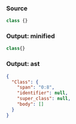 ### Source
```js parse:expr
class {}
```

### Output: minified
```js
class{}
```

### Output: ast
```json
{
  "Class": {
    "span": "0:8",
    "identifier": null,
    "super_class": null,
    "body": []
  }
}
```
